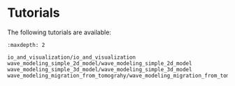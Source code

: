 # Tutorials

The following tutorials are available:

```{toctree}
:maxdepth: 2

io_and_visualization/io_and_visualization
wave_modeling_simple_2d_model/wave_modeling_simple_2d_model
wave_modeling_simple_3d_model/wave_modeling_simple_3d_model
wave_modeling_migration_from_tomograhy/wave_modeling_migration_from_tomograhy
```